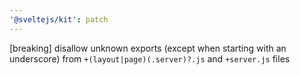 ```yaml
---
'@sveltejs/kit': patch
---
```


[breaking] disallow unknown exports (except when starting with an underscore) from `+(layout|page)(.server)?.js` and `+server.js` files
